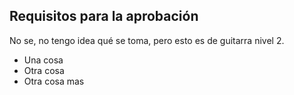 ## Requisitos para la aprobación
No se, no tengo idea qué se toma, pero esto es de guitarra nivel 2.

- Una cosa
- Otra cosa
- Otra cosa mas
